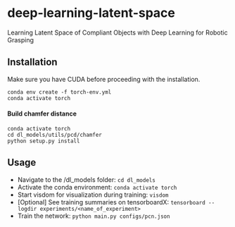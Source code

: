 # deep-learning-latent-space
Learning Latent Space of Compliant Objects with Deep Learning for Robotic Grasping

## Installation
Make sure you have CUDA before proceeding with the installation.
```shell
conda env create -f torch-env.yml
conda activate torch
```

#### Build chamfer distance 
```shell
conda activate torch
cd dl_models/utils/pcd/chamfer
python setup.py install
```

## Usage
- Navigate to the /dl_models folder: `cd dl_models`
- Activate the conda environment: `conda activate torch`
- Start visdom for visualization during training: `visdom`
- [Optional] See training summaries on tensorboardX: `tensorboard --logdir experiments/<name_of_experiment>`
- Train the network: `python main.py configs/pcn.json`